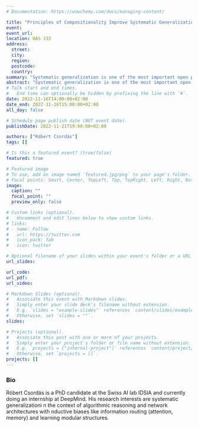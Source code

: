 ```yaml
---
# Documentation: https://wowchemy.com/docs/managing-content/

title: "Principles of Compositionality Improve Systematic Generalization of Neural Networks"
event: 
event_url:
location: OAS J33
address: 
  street:
  city:
  region:
  postcode:
  country:
summary: "Systematic generalization is one of the most important open problems of neural networks: given a model trained to solve a certain problem, it will often fail on a test problem with different statistics than the training one, even if the problem should be solvable by the same algorithm."
abstract: "Systematic generalization is one of the most important open problems of neural networks: given a model trained to solve a certain problem, it will often fail on a test problem with different statistics than the training one, even if the problem should be solvable by the same algorithm. This indicates that the network relies on superficial statistics and memorization instead of learning algorithms. In contrast, the workhorse of human problem-solving is composition: it allows us to recombine solutions to known subproblems to solve problems we have never seen before. By introducing simple properties that seem essential for compositionality into the model architecture, we show dramatic improvements in the generalization ability of transformers."
# Talk start and end times.
#   End time can optionally be hidden by prefixing the line with `#`.
date: 2022-11-16T14:00:00+02:00
date_end: 2022-11-16T15:00:00+02:00
all_day: false

# Schedule page publish date (NOT event date).
publishDate: 2022-11-21T19:00:00+02:00

authors: ["Róbert Csordás"]
tags: []

# Is this a featured event? (true/false)
featured: true

# Featured image
# To use, add an image named `featured.jpg/png` to your page's folder. 
# Focal points: Smart, Center, TopLeft, Top, TopRight, Left, Right, BottomLeft, Bottom, BottomRight.
image:
  caption: ""
  focal_point: ""
  preview_only: false

# Custom links (optional).
#   Uncomment and edit lines below to show custom links.
# links:
# - name: Follow
#   url: https://twitter.com
#   icon_pack: fab
#   icon: twitter

# Optional filename of your slides within your event's folder or a URL.
url_slides: 

url_code:
url_pdf: 
url_video:

# Markdown Slides (optional).
#   Associate this event with Markdown slides.
#   Simply enter your slide deck's filename without extension.
#   E.g. `slides = "example-slides"` references `content/slides/example-slides.md`.
#   Otherwise, set `slides = ""`.
slides:

# Projects (optional).
#   Associate this post with one or more of your projects.
#   Simply enter your project's folder or file name without extension.
#   E.g. `projects = ["internal-project"]` references `content/project/deep-learning/index.md`.
#   Otherwise, set `projects = []`.
projects: []
---
```


### Bio
 Róbert Csordás is a PhD candidate at the Swiss AI lab IDSIA and currently doing an internship at DeepMind. His research interests are systematic generalizationi n the context of algorithmic reasoning and network architectures with nductive biases like information routing (attention, memory) and learning modular structures.